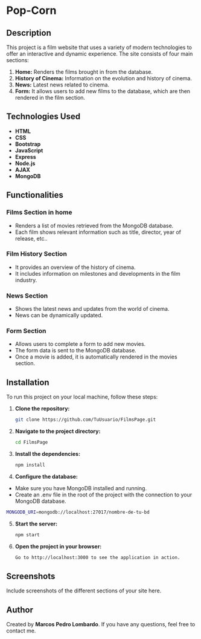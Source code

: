 # Pop-Corn 

## Description

This project is a film website that uses a variety of modern technologies to offer an interactive and dynamic experience. The site consists of four main sections:

1. **Home:** Renders the films brought in from the database.
2. **History of Cinema:** Information on the evolution and history of cinema.
3. **News:** Latest news related to cinema.
4. **Form:** It allows users to add new films to the database, which are then rendered in the film section.

## Technologies Used

- **HTML**
- **CSS**
- **Bootstrap**
- **JavaScript**
- **Express**
- **Node.js**
- **AJAX**
- **MongoDB**

## Functionalities

### Films Section in home

- Renders a list of movies retrieved from the MongoDB database.
- Each film shows relevant information such as title, director, year of release, etc..

### Film History Section

- It provides an overview of the history of cinema.
- It includes information on milestones and developments in the film industry.

### News Section

- Shows the latest news and updates from the world of cinema.
- News can be dynamically updated.

### Form Section

- Allows users to complete a form to add new movies.
- The form data is sent to the MongoDB database.
- Once a movie is added, it is automatically rendered in the movies section.

## Installation

To run this project on your local machine, follow these steps:

1. **Clone the repository:**
   ```bash
   git clone https://github.com/TuUsuario/FilmsPage.git

2. **Navigate to the project directory:**
   ```bash
   cd FilmsPage

3. **Install the dependencies:**
   ```bash
   npm install

4. **Configure the database:**
  - Make sure you have MongoDB installed and running.
  - Create an .env file in the root of the project with the connection to your MongoDB database.
    
  ```bash
  MONGODB_URI=mongodb://localhost:27017/nombre-de-tu-bd
  ```

5. **Start the server:**
   ```bash
   npm start

6. **Open the project in your browser:**
   ```bash
   Go to http://localhost:3000 to see the application in action.

## Screenshots

Include screenshots of the different sections of your site here.

## Author

Created by **Marcos Pedro Lombardo**. If you have any questions, feel free to contact me.
